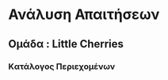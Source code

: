 
# **Ανάλυση** **Απαιτήσεων**  

## Ομάδα : **Little** **Cherries** 


### **Kατάλογος Περιεχομένων**
